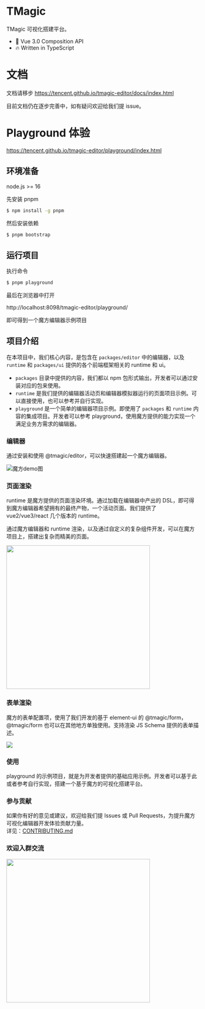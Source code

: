 # TMagic
TMagic 可视化搭建平台。

* 💪 Vue 3.0 Composition API
* 🔥 Written in TypeScript

# 文档

文档请移步 https://tencent.github.io/tmagic-editor/docs/index.html

目前文档仍在逐步完善中，如有疑问欢迎给我们提 issue。

# Playground 体验

https://tencent.github.io/tmagic-editor/playground/index.html

## 环境准备

node.js >= 16

先安装 pnpm

```bash
$ npm install -g pnpm
```

然后安装依赖

```bash
$ pnpm bootstrap
```

## 运行项目

执行命令

```bash
$ pnpm playground
```

最后在浏览器中打开

http://localhost:8098/tmagic-editor/playground/

即可得到一个魔方编辑器示例项目

## 项目介绍
在本项目中，我们核心内容，是包含在 `packages/editor` 中的编辑器，以及 `runtime` 和 `packages/ui` 提供的各个前端框架相关的 runtime 和 ui。

- `packages` 目录中提供的内容，我们都以 npm 包形式输出，开发者可以通过安装对应的包来使用。
- `runtime` 是我们提供的编辑器活动页和编辑器模拟器运行的页面项目示例。可以直接使用，也可以参考并自行实现。
- `playground` 是一个简单的编辑器项目示例。即使用了 `packages` 和 `runtime` 内容的集成项目。开发者可以参考 playground，使用魔方提供的能力实现一个满足业务方需求的编辑器。

### 编辑器
通过安装和使用 @tmagic/editor，可以快速搭建起一个魔方编辑器。

<img src="https://image.video.qpic.cn/oa_88b7d-32_509802977_1635842258505918" alt="魔方demo图">

### 页面渲染
runtime 是魔方提供的页面渲染环境。通过加载在编辑器中产出的 DSL，即可得到魔方编辑器希望拥有的最终产物，一个活动页面。我们提供了 vue2/vue3/react 几个版本的 runtime。

通过魔方编辑器和 runtime 渲染，以及通过自定义的复杂组件开发，可以在魔方项目上，搭建出复杂而精美的页面。

<img src="https://image.video.qpic.cn/oa_7cf5e6-5_466783002_1637935497991411" width="375">

### 表单渲染
魔方的表单配置项，使用了我们开发的基于 element-ui 的 @tmagic/form，@tmagic/form 也可以在其他地方单独使用。支持渲染 JS Schema 提供的表单描述。

<img src="https://image.video.qpic.cn/oa_28dbde-2_1333081854_1637935825410557" >

### 使用
playground 的示例项目，就是为开发者提供的基础应用示例。开发者可以基于此或者参考自行实现，搭建一个基于魔方的可视化搭建平台。

### 参与贡献

如果你有好的意见或建议，欢迎给我们提 Issues 或 Pull Requests，为提升魔方可视化编辑器开发体验贡献力量。<br>详见：[CONTRIBUTING.md](./CONTRIBUTING.md)

### 欢迎入群交流

<img src="https://vfiles.gtimg.cn/vupload/20220412/b85d331649748582992.jpg" width=375>
